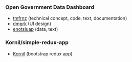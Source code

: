 ### Open Government Data Dashboard

* [tmfrnz](https://github.com/tmfrnz) (technical concept, code, text, documentation)
* [dmprk](https://github.com/dmprk) (UI design)
* [enotsluap](https://github.com/enotsluap) (data, text)

### Kornil/simple-redux-app

* [Kornil](https://github.com/Kornil) (bootstrap redux app)
